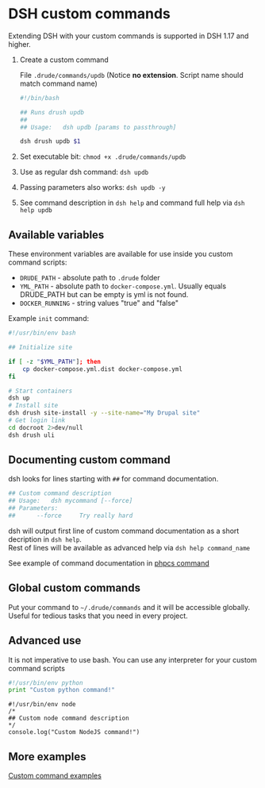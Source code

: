 # DSH custom commands

Extending DSH with your custom commands is supported in DSH 1.17 and higher.

1. Create a custom command

    File `.drude/commands/updb` (Notice **no extension**. Script name should match command name)

    ```bash
    #!/bin/bash
    
    ## Runs drush updb
    ##
    ## Usage:	dsh updb [params to passthrough]
    
    dsh drush updb $1
    ```

2. Set executable bit: `chmod +x .drude/commands/updb`
3. Use as regular dsh command: `dsh updb`
4. Passing parameters also works: `dsh updb -y`
5. See command description in `dsh help` and command full help via `dsh help updb` 

## Available variables

These environment variables are available for use inside you custom command scripts:

* `DRUDE_PATH` - absolute path to `.drude` folder  
* `YML_PATH` - absolute path to `docker-compose.yml`. Usually equals DRUDE_PATH but can be empty is yml is not found.
* `DOCKER_RUNNING` - string values "true" and "false"

Example `init` command:  

```bash
#!/usr/bin/env bash

## Initialize site

if [ -z "$YML_PATH"]; then
	cp docker-compose.yml.dist docker-compose.yml
fi

# Start containers
dsh up
# Install site
dsh drush site-install -y --site-name="My Drupal site"
# Get login link
cd docroot 2>dev/null 
dsh drush uli
```

## Documenting custom command

dsh looks for lines starting with `##` for command documentation. 

```bash
## Custom command description
## Usage:	dsh mycommand [--force]
## Parameters:
## 		--force		Try really hard
```

dsh will output first line of custom command documentation as a short decription in `dsh help`.  
Rest of lines will be available as advanced help via `dsh help command_name`

See example of command documentation in [phpcs command](../examples/.drude/commands/phpcs)

## Global custom commands

Put your command to `~/.drude/commands` and it will be accessible globally.  
Useful for tedious tasks that you need in every project.

## Advanced use

It is not imperative to use bash. You can use any interpreter for your custom command scripts

```python
#!/usr/bin/env python
print "Custom python command!"
```

```node
#!/usr/bin/env node
/*
## Custom node command description
*/
console.log("Custom NodeJS command!")
```

## More examples

[Custom command examples](../examples/.drude/commands)
